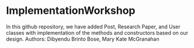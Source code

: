 # ImplementationWorkshop
In this github repository, we have added Post, Research Paper, and User classes with implementation of the methods and constructors based on our design. 
Authors: Dibyendu Brinto Bose, Mary Kate McGranahan
